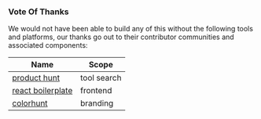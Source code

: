 ### Vote Of Thanks

We would not have been able to build any of this without the following tools and platforms, our thanks go out to their contributor communities and associated components:

| Name | Scope |
|------|-------|
| [product hunt](https://www.producthunt.com/) | tool search |
| [react boilerplate](https://www.reactboilerplate.com/) | frontend |
| [colorhunt](https://colorhunt.co/) | branding |